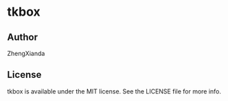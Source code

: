 # tkbox

## Author

ZhengXianda

## License

tkbox is available under the MIT license. See the LICENSE file for more info.